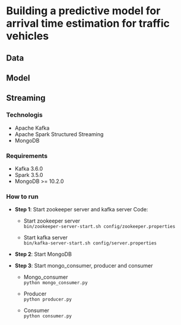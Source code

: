 # Building a predictive model for arrival time estimation for traffic vehicles

## Data

## Model

## Streaming
### Technologis
- Apache Kafka
- Apache Spark Structured Streaming
- MongoDB
### Requirements
- Kafka 3.6.0
- Spark 3.5.0
- MongoDB >= 10.2.0

### How to run
- **Step 1**: Start zookeeper server and kafka server
Code:
  - Start zookeeper server\
  `bin/zookeeper-server-start.sh config/zookeeper.properties`

  - Start kafka server\
  `bin/kafka-server-start.sh config/server.properties`

- **Step 2**: Start MongoDB
- **Step 3**: Start mongo_consumer, producer and consumer
  - Mongo_consumer\
    `python mongo_consumer.py`
    
  - Producer\
    `python producer.py`

  - Consumer\
    `python consumer.py`

